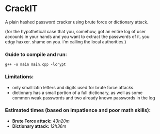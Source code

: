 # CrackIT
A plain hashed password cracker using brute force or dictionary attack.

(for the hypothetical case that you, somehow, got an entire log of user accounts in your hands and you want to extract the passwords of it. you edgy haxxer. shame on you. i'm calling the local authorities.)

### Guide to compile and run:
`g++ -o main main.cpp -lcrypt`

### Limitations:
* only small latin letters and digits used for brute force attacks
* dictionary has a small portion of a full dictionary, as well as some common weak passwords and two already known passwords in the log

### Estimated times (based on impatience and poor math skills):
* **Brute Force attack:** _43h20m_
* **Dictionary attack:** _12h36m_

